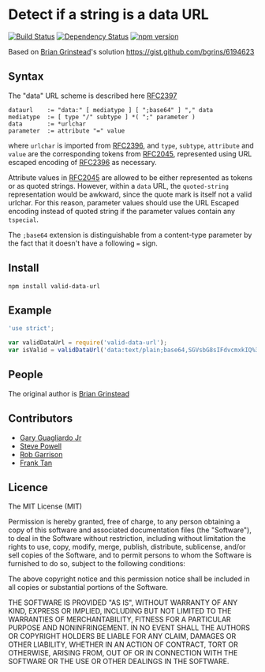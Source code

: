 # Detect if a string is a data URL

[![Build Status](https://travis-ci.org/killmenot/valid-data-url.svg?branch=master)](https://travis-ci.org/killmenot/valid-data-url)
[![Dependency Status](https://gemnasium.com/badges/github.com/killmenot/valid-data-url.svg)](https://gemnasium.com/github.com/killmenot/valid-data-url)
[![npm version](https://badge.fury.io/js/valid-data-url.svg)](https://badge.fury.io/js/valid-data-url)

Based on [Brian Grinstead](https://github.com/bgrins)'s solution https://gist.github.com/bgrins/6194623


## Syntax

The "data" URL scheme is described here [RFC2397](https://tools.ietf.org/html/rfc2397)

    dataurl    := "data:" [ mediatype ] [ ";base64" ] "," data
    mediatype  := [ type "/" subtype ] *( ";" parameter )
    data       := *urlchar
    parameter  := attribute "=" value

where `urlchar` is imported from [RFC2396](https://www.ietf.org/rfc/rfc2045.txt), and `type`, `subtype`, `attribute` and `value` are the corresponding tokens from [RFC2045](https://www.ietf.org/rfc/rfc2045.txt), represented using URL escaped encoding of [RFC2396](https://www.ietf.org/rfc/rfc2396.txt) as necessary.

Attribute values in [RFC2045](https://www.ietf.org/rfc/rfc2045.txt) are allowed to be either represented as tokens or as quoted strings. However, within a `data` URL, the `quoted-string` representation would be awkward, since the quote mark is itself not a valid urlchar. For this reason, parameter values should use the URL Escaped encoding instead of quoted string if the parameter values contain any `tspecial`.

The `;base64` extension is distinguishable from a content-type parameter by the fact that it doesn't have a following `=` sign.


## Install

```
npm install valid-data-url

```


## Example

```javascript
'use strict';

var validDataUrl = require('valid-data-url');
var isValid = validDataUrl('data:text/plain;base64,SGVsbG8sIFdvcmxkIQ%3D%3D'); // true

```

## People

The original author is [Brian Grinstead](https://github.com/bgrins)


## Contributors

 - [Gary Guagliardo Jr](https://github.com/guag)
 - [Steve Powell](https://github.com/steve-p-com)
 - [Rob Garrison](https://github.com/Mottie)
 - [Frank Tan](https://github.com/tansongyang)


## Licence

The MIT License (MIT)

Permission is hereby granted, free of charge, to any person obtaining a copy
of this software and associated documentation files (the "Software"), to deal
in the Software without restriction, including without limitation the rights
to use, copy, modify, merge, publish, distribute, sublicense, and/or sell
copies of the Software, and to permit persons to whom the Software is
furnished to do so, subject to the following conditions:

The above copyright notice and this permission notice shall be included in all
copies or substantial portions of the Software.

THE SOFTWARE IS PROVIDED "AS IS", WITHOUT WARRANTY OF ANY KIND, EXPRESS OR
IMPLIED, INCLUDING BUT NOT LIMITED TO THE WARRANTIES OF MERCHANTABILITY,
FITNESS FOR A PARTICULAR PURPOSE AND NONINFRINGEMENT. IN NO EVENT SHALL THE
AUTHORS OR COPYRIGHT HOLDERS BE LIABLE FOR ANY CLAIM, DAMAGES OR OTHER
LIABILITY, WHETHER IN AN ACTION OF CONTRACT, TORT OR OTHERWISE, ARISING FROM,
OUT OF OR IN CONNECTION WITH THE SOFTWARE OR THE USE OR OTHER DEALINGS IN THE
SOFTWARE.


